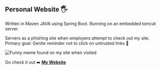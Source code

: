 ## Personal Website :raised_hand_with_fingers_splayed:

Written in Maven JAVA using Spring Boot. Running on an embedded tomcat server. 

Servers as a phishing site when employers attempt to check out my site. Primary goal: Gentle reminder not to click on untrusted links :bone:

![Funny meme found on my site when visited](https://www.memecreator.org/static/images/memes/3871073.jpg)


Go check it out ➡️ <a href="http://springabdelati.com/" target="_blank"><b>My Website</b></a>
